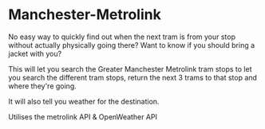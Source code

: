 # Manchester-Metrolink

No easy way to quickly find out when the next tram is from your stop without actually physically going there?
Want to know if you should bring a jacket with you?

This will let you search the Greater Manchester Metrolink tram stops to let you search the different tram stops, return the next 3 trams to that stop and where they're going.

It will also tell you weather for the destination.

Utilises the metrolink API & OpenWeather API

